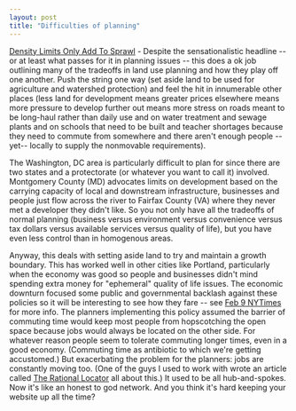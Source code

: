 ```yaml
---
layout: post
title: "Difficulties of planning"
---
```




<a href="http://www.washingtonpost.com/wp-dyn/articles/A63192-2003Mar8.html">Density Limits Only Add To Sprawl</a> - Despite the sensationalistic headline -- or at least what passes for it in planning issues -- this does a ok  job outlining many of the tradeoffs in land use planning and how they play off one another. Push the string one way (set aside land to be used for agriculture and watershed protection) and feel the hit in innumerable other places (less land for development means greater prices elsewhere means more pressure to develop further out means more stress on roads meant to be long-haul rather than daily use and on water treatment and sewage plants and on schools that need to be built and teacher shortages because they need to commute from somewhere and there aren't enough people --yet-- locally to supply the nonmovable requirements).

<p>The Washington, DC area is particularly difficult to plan for since there are two states and a protectorate (or whatever you want to call it) involved. Montgomery County (MD) advocates limits on development based on the carrying capacity of local and downstream infrastructure, businesses and people just flow across the river to Fairfax County (VA) where they never met a developer they didn't like. So you not only have all the tradeoffs of normal planning  (business versus environment versus convenience versus tax dollars versus available services versus quality of life), but you have even less control than in homogenous areas.</p>

<p>Anyway, this deals with setting aside land to try and maintain a growth boundary. This has worked well in other cities like Portland, particularly when the economy was good so people and businesses didn't mind spending extra money for "ephemeral" quality of life issues. The economic downturn focused some public and governmental backlash against these policies so it will be interesting to see how they fare -- see <a href="http://query.nytimes.com/gst/abstract.html?res=F60B1EF7385F0C7A8CDDAB0894DB404482">Feb 9 NYTimes</a> for more info. The planners implementing this policy assumed the barrier of commuting time would keep most people from hopscotching the open space because jobs would always be located on the other side. For whatever reason people seem to tolerate commuting longer times, even in a good economy. (Commuting time as antibiotic to which we're getting accustomed.) But exacerbating the problem for the planners: jobs are constantly moving too. (One of the guys I used to work with wrote an article called <a href="http://www.ce.umn.edu/%7Elevinson/Papers.html#Rational_Locator">The Rational Locator</a> all about this.) It used to be all hub-and-spokes. Now it's like an honest to god network. And you think it's hard keeping your website up all the time?</p>


